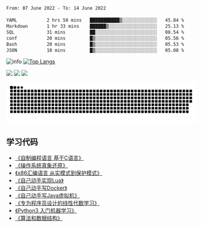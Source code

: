 <!--START_SECTION:waka-->

```text
From: 07 June 2022 - To: 14 June 2022

YAML           2 hrs 50 mins   ███████████▒░░░░░░░░░░░░░   45.84 %
Markdown       1 hr 33 mins    ██████▒░░░░░░░░░░░░░░░░░░   25.13 %
SQL            31 mins         ██░░░░░░░░░░░░░░░░░░░░░░░   08.54 %
conf           20 mins         █▒░░░░░░░░░░░░░░░░░░░░░░░   05.56 %
Bash           20 mins         █▒░░░░░░░░░░░░░░░░░░░░░░░   05.53 %
JSON           18 mins         █▒░░░░░░░░░░░░░░░░░░░░░░░   05.08 %
```

<!--END_SECTION:waka-->

![info](https://github-readme-stats.vercel.app/api?username=chenlingmin&show_icons=true&count_private=true&hide=prs&theme=default_repocard)
[![Top Langs](https://github-readme-stats.vercel.app/api/top-langs/?username=chenlingmin&layout=compact)](https://github.com/anuraghazra/github-readme-stats)


[![](https://img.shields.io/badge/OS-Arch%20Linux-33aadd?style=flat-square&logo=arch-linux&logoColor=ffffff)](https://www.archlinux.org/)
[![](https://img.shields.io/badge/macOS-Hackintosh-292e33?style=flat-square&logo=apple&logoColor=ffffff)](https://www.tonymacx86.com/)
![](https://visitor-badge.glitch.me/badge?page_id=CasterWx.readme)

![](https://raw.githubusercontent.com/chenlingmin/chenlingmin/main/assets/github-contribution-grid-snake.svg)  

## 学习代码

* [《自制编程语言 基于C语言》](https://github.com/chenlingmin/sparrow)
* [《操作系统真象还原》](https://github.com/chenlingmin/os-learn)
* [《x86汇编语言 从实模式到保护模式》](https://github.com/chenlingmin/x86_assembly)
* [《自己动手实现Lua》](https://github.com/chenlingmin/luago)
* [《自己动手写Docker》](https://github.com/chenlingmin/mydocker)
* [《自己动手写Java虚拟机》](https://github.com/chenlingmin/jvmgo)
* [《专为程序员设计的线性代数学习》](https://github.com/chenlingmin/Play-with-Linear-Algebra)
* [《Python3 入门机器学习》](https://github.com/chenlingmin/python3-ml)
* [《算法和数据结构》](https://github.com/chenlingmin/algorithms)
